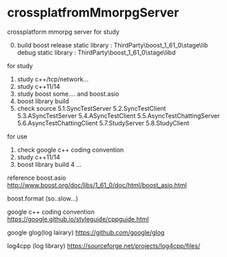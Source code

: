 # crossplatfromMmorpgServer
crossplatform mmorpg server for study

0. build boost
release static library : ThirdParty\boost_1_61_0\stage\lib
debug static library : ThirdParty\boost_1_61_0\stage\libd


for study
1. study c++/tcp/network...
2. study c++11/14
3. study boost some.... and boost.asio
4. boost library build
5. check source
    5.1.SyncTestServer
    5.2.SyncTestClient
    5.3.ASyncTestServer
    5.4.ASyncTestClient
    5.5.AsyncTestChattingServer
    5.6.AsyncTestChattingClient
    5.7.StudyServer
    5.8.StudyClient


for use
1. check google c++ coding convention
2. study c++11/14
3. boost library build
4  ...


reference
boost.asio
http://www.boost.org/doc/libs/1_61_0/doc/html/boost_asio.html

boost.format (so..slow...)

google c++ coding convention
https://google.github.io/styleguide/cppguide.html

google glog(log lairary)
https://github.com/google/glog

log4cpp (log library)
https://sourceforge.net/projects/log4cpp/files/